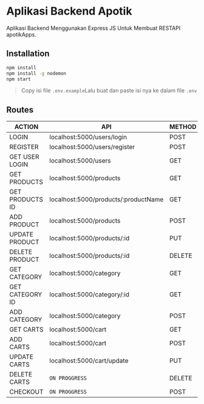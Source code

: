 # Aplikasi Backend Apotik
Aplikasi Backend Menggunakan Express JS Untuk Membuat RESTAPI apotikApps.

## Installation
```sh
npm install
npm install -g nodemon
npm start
```
> Copy isi file `.env.example`Lalu buat dan paste isi nya ke dalam file `.env` 

## Routes

| ACTION | API | METHOD | AUTH |
| ------ | ------ | ------ | ------ |
| LOGIN | localhost:5000/users/login | POST | NO |
| REGISTER | localhost:5000/users/register | POST | NO |
| GET USER LOGIN | localhost:5000/users | GET | USER/ADMIN/SUPERADMIN |
| GET PRODUCTS | localhost:5000/products | GET | USER/ADMIN/SUPERADMIN |
| GET PRODUCTS ID | localhost:5000/products/:productName | GET | USER/ADMIN/SUPERADMIN |
| ADD PRODUCT | localhost:5000/products | POST | ADMIN/SUPERADMIN |
| UPDATE PRODUCT | localhost:5000/products/:id | PUT | ADMIN/SUPERADMIN |
| DELETE PRODUCT | localhost:5000/products/:id | DELETE | ADMIN/SUPERADMIN |
| GET CATEGORY | localhost:5000/category | GET | USER/ADMIN/SUPERADMIN |
| GET CATEGORY ID | localhost:5000/category/:id | GET | USER/ADMIN/SUPERADMIN |
| ADD CATEGORY | localhost:5000/category | POST | SUPERADMIN |
| GET CARTS | localhost:5000/cart | GET | USER/ADMIN/SUPERADMIN |
| ADD CARTS | localhost:5000/cart | POST | USER/ADMIN/SUPERADMIN |
| UPDATE CARTS | localhost:5000/cart/update | PUT | USER/ADMIN/SUPERADMIN |
| DELETE CARTS | `ON PROGGRESS` | DELETE | USER/ADMIN/SUPERADMIN |
| CHECKOUT | `ON PROGGRESS` | POST | USER/ADMIN/SUPERADMIN |
